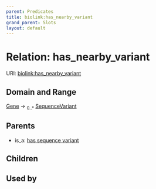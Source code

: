 ```yaml
---
parent: Predicates
title: biolink:has_nearby_variant
grand_parent: Slots
layout: default
---
```


# Relation: has_nearby_variant




URI: [biolink:has_nearby_variant](https://w3id.org/biolink/vocab/has_nearby_variant)

## Domain and Range

[Gene](Gene.md) ->  <sub>0..\*</sub> [SequenceVariant](SequenceVariant.md)

## Parents

 *  is_a: [has sequence variant](has_sequence_variant.md)

## Children


## Used by

